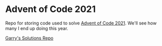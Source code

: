 # Advent of Code 2021
Repo for storing code used to solve [Advent of Code 2021](https://adventofcode.com/2021/). We'll see how many I end up doing this year.

[Garry's Solutions Repo](https://github.com/GarrettWells/AdventOfCode2021)
